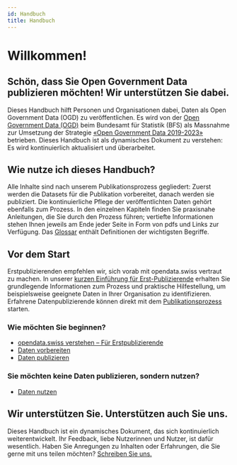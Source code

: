 ```yaml
---
id: Handbuch
title: Handbuch
---
```


# Willkommen!

## Schön, dass Sie Open Government Data publizieren möchten! Wir unterstützen Sie dabei.

Dieses Handbuch hilft Personen und Organisationen dabei,
Daten als Open Government Data (OGD) zu veröffentlichen.
Es wird von der
[Open Government Data (OGD)](content/glossar/begriffe.md#term-Open-Government-Data)
beim Bundesamt für Statistik (BFS) als Massnahme zur
Umsetzung der Strategie
[«Open Government Data 2019-2023»](https://www.bfs.admin.ch/bfs/de/home/dienstleistungen/ogd/strategie.html)
betrieben. Dieses Handbuch ist als dynamisches
Dokument zu verstehen: Es wird kontinuierlich aktualisiert
und überarbeitet.

## Wie nutze ich dieses Handbuch?

Alle Inhalte sind nach unserem Publikationsprozess gegliedert:
Zuerst werden die Datasets für die Publikation vorbereitet,
danach werden sie publiziert. Die kontinuierliche Pflege der
veröffentlichten Daten gehört ebenfalls zum Prozess. In den
einzelnen Kapiteln finden Sie praxisnahe Anleitungen, die Sie
durch den Prozess führen; vertiefte Informationen stehen Ihnen
jeweils am Ende jeder Seite in Form von pdfs und Links zur
Verfügung. Das [Glossar](content/glossar/begriffe.md) enthält
Definitionen der wichtigsten Begriffe.

## Vor dem Start

Erstpublizierenden empfehlen wir, sich vorab mit opendata.swiss
vertraut zu machen. In unserer
[kurzen Einführung für Erst-Publizierende](content/vorbereiten/erstpublizierende.md)
erhalten Sie grundlegende Informationen zum Prozess und praktische
Hilfestellung, um beispielsweise geeignete Daten in
Ihrer Organisation zu identifizieren. Erfahrene Datenpublizierende
können direkt mit dem [Publikationsprozess](content/publizieren/publizieren.md) starten.

### Wie möchten Sie beginnen?

- [opendata.swiss verstehen – Für Erstpublizierende](content/vorbereiten/erstpublizierende/opendata-swiss-verstehen.md)
- [Daten vorbereiten](content/vorbereiten/publikationsrichtlinien.md)
- [Daten publizieren](content/publizieren/publizieren.md)

### Sie möchten keine Daten publizieren, sondern nutzen?

- [Daten nutzen](content/nutzen/nutzen.md)

## Wir unterstützen Sie. Unterstützen auch Sie uns.

Dieses Handbuch ist ein dynamisches Dokument, das sich
kontinuierlich weiterentwickelt. Ihr Feedback, liebe
Nutzerinnen und Nutzer, ist dafür wesentlich. Haben Sie
Anregungen zu Inhalten oder Erfahrungen, die Sie gerne
mit uns teilen möchten?
[Schreiben Sie uns.](mailto:opendata(at)bfs.admin.ch)
